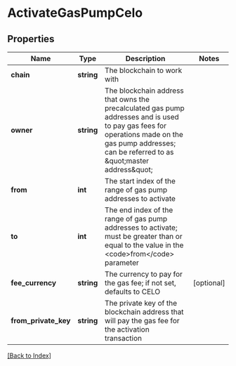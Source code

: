 # ActivateGasPumpCelo

## Properties

Name | Type | Description | Notes
------------ | ------------- | ------------- | -------------
**chain** | **string** | The blockchain to work with |
**owner** | **string** | The blockchain address that owns the precalculated gas pump addresses and is used to pay gas fees for operations made on the gas pump addresses; can be referred to as \&quot;master address\&quot; |
**from** | **int** | The start index of the range of gas pump addresses to activate |
**to** | **int** | The end index of the range of gas pump addresses to activate; must be greater than or equal to the value in the &lt;code&gt;from&lt;/code&gt; parameter |
**fee_currency** | **string** | The currency to pay for the gas fee; if not set, defaults to CELO | [optional]
**from_private_key** | **string** | The private key of the blockchain address that will pay the gas fee for the activation transaction |

[[Back to Index]](../index.md)
